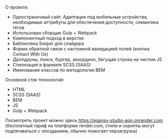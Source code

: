 О проекте:

- Одностраничный сайт. Адаптация под мобильные устройства, необходимые аттрибуты для обеспечения доступности, семантика тегов
- Использован сборщик Gulp + Webpack
- Компонентный подход в верстке
- Библиотека Swiper для слайдера
- Форма обратной связи с кастомной валидацией полей (кнопка Contact With Us)
- Дропдауны, поиск, бургер, аккордион, бегущая строка на чистом JS
- Стилизация в формате SCSS (SAAS)
- Именование классов по методологии BEM

Основной стек технологий:

- HTML
- SCSS (SAAS)
- BEM
- JS
- Gulp + Webpack

Посмотреть проект можно здесь https://agansy-studio-app.onrender.com (бесплатный тариф на платформе render.com, стили и скрипты могут подтягиваться с опозданием, обычно помогает перзагрузка)
